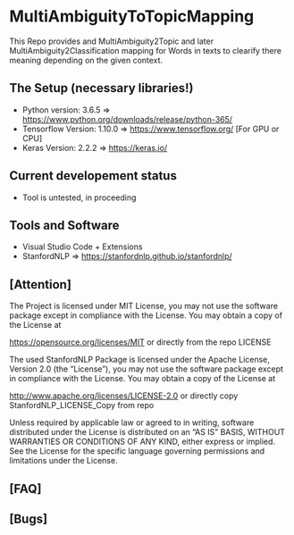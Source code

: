 # MultiAmbiguityToTopicMapping
This Repo provides and MultiAmbiguity2Topic and later MultiAmbiguity2Classification mapping for Words in texts to clearify there meaning depending on the given context.

## The Setup (necessary libraries!)

- Python version:       3.6.5 => https://www.python.org/downloads/release/python-365/
- Tensorflow Version:   1.10.0 => https://www.tensorflow.org/ [For GPU or CPU]
- Keras Version:        2.2.2 => https://keras.io/

## Current developement status
- Tool is untested, in proceeding

## Tools and Software
- Visual Studio Code + Extensions
- StanfordNLP => https://stanfordnlp.github.io/stanfordnlp/

## [Attention]
The Project is licensed under MIT License, you may not use the software package except in compliance with the License. You may obtain a copy of the License at

https://opensource.org/licenses/MIT or directly from the repo LICENSE

The used StanfordNLP Package is licensed under the Apache License, Version 2.0 (the “License”), you may not use the software package except in compliance with the License. You may obtain a copy of the License at

http://www.apache.org/licenses/LICENSE-2.0 or directly copy StanfordNLP_LICENSE_Copy from repo

Unless required by applicable law or agreed to in writing, software distributed under the License is distributed on an “AS IS” BASIS, WITHOUT WARRANTIES OR CONDITIONS OF ANY KIND, either express or implied. See the License for the specific language governing permissions and limitations under the License.

## [FAQ]

## [Bugs]
